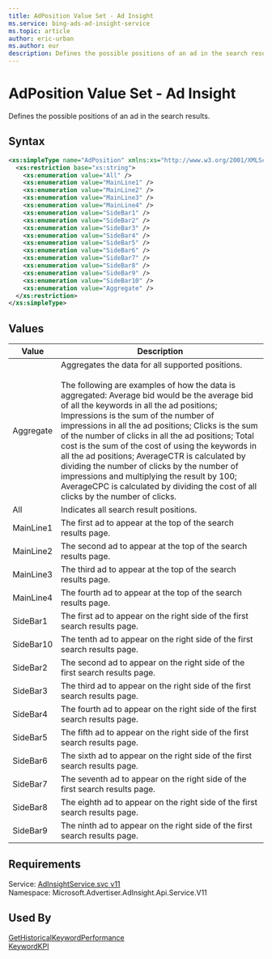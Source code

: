 ```yaml
---
title: AdPosition Value Set - Ad Insight
ms.service: bing-ads-ad-insight-service
ms.topic: article
author: eric-urban
ms.author: eur
description: Defines the possible positions of an ad in the search results.
---
```

# AdPosition Value Set - Ad Insight
Defines the possible positions of an ad in the search results.

## Syntax
```xml
<xs:simpleType name="AdPosition" xmlns:xs="http://www.w3.org/2001/XMLSchema">
  <xs:restriction base="xs:string">
    <xs:enumeration value="All" />
    <xs:enumeration value="MainLine1" />
    <xs:enumeration value="MainLine2" />
    <xs:enumeration value="MainLine3" />
    <xs:enumeration value="MainLine4" />
    <xs:enumeration value="SideBar1" />
    <xs:enumeration value="SideBar2" />
    <xs:enumeration value="SideBar3" />
    <xs:enumeration value="SideBar4" />
    <xs:enumeration value="SideBar5" />
    <xs:enumeration value="SideBar6" />
    <xs:enumeration value="SideBar7" />
    <xs:enumeration value="SideBar8" />
    <xs:enumeration value="SideBar9" />
    <xs:enumeration value="SideBar10" />
    <xs:enumeration value="Aggregate" />
  </xs:restriction>
</xs:simpleType>
```

## <a name="values"></a>Values

|Value|Description|
|-----------|---------------|
|<a name="aggregate"></a>Aggregate|Aggregates the data for all supported positions.<br /><br />The following are examples of how the data is aggregated: Average bid would be the average bid of all the keywords in all the ad positions; Impressions is the sum of the number of impressions in all the ad positions; Clicks is the sum of the number of clicks in all the ad positions; Total cost is the sum of the cost of using the keywords in all the ad positions; AverageCTR is calculated by dividing the number of clicks by the number of impressions and multiplying the result by 100; AverageCPC is calculated by dividing the cost of all clicks by the number of clicks.|
|<a name="all"></a>All|Indicates all search result positions.|
|<a name="mainline1"></a>MainLine1|The first ad to appear at the top of the search results page.|
|<a name="mainline2"></a>MainLine2|The second ad to appear at the top of the search results page.|
|<a name="mainline3"></a>MainLine3|The third ad to appear at the top of the search results page.|
|<a name="mainline4"></a>MainLine4|The fourth ad to appear at the top of the search results page.|
|<a name="sidebar1"></a>SideBar1|The first ad to appear on the right side of the first search results page.|
|<a name="sidebar10"></a>SideBar10|The tenth ad to appear on the right side of the first search results page.|
|<a name="sidebar2"></a>SideBar2|The second ad to appear on the right side of the first search results page.|
|<a name="sidebar3"></a>SideBar3|The third ad to appear on the right side of the first search results page.|
|<a name="sidebar4"></a>SideBar4|The fourth ad to appear on the right side of the first search results page.|
|<a name="sidebar5"></a>SideBar5|The fifth ad to appear on the right side of the first search results page.|
|<a name="sidebar6"></a>SideBar6|The sixth ad to appear on the right side of the first search results page.|
|<a name="sidebar7"></a>SideBar7|The seventh ad to appear on the right side of the first search results page.|
|<a name="sidebar8"></a>SideBar8|The eighth ad to appear on the right side of the first search results page.|
|<a name="sidebar9"></a>SideBar9|The ninth ad to appear on the right side of the first search results page.|

## Requirements
Service: [AdInsightService.svc v11](https://adinsight.api.bingads.microsoft.com/Api/Advertiser/AdInsight/v11/AdInsightService.svc)  
Namespace: Microsoft.Advertiser.AdInsight.Api.Service.V11  

## Used By
[GetHistoricalKeywordPerformance](gethistoricalkeywordperformance.md)  
[KeywordKPI](keywordkpi.md)  
